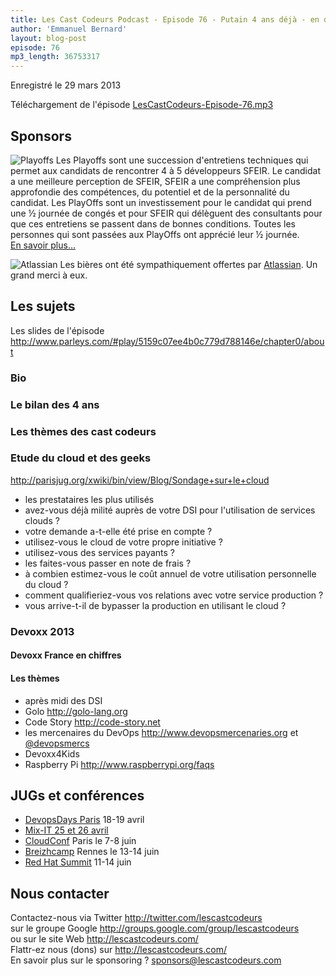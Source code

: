 ```yaml
---
title: Les Cast Codeurs Podcast - Episode 76 - Putain 4 ans déjà - en direct de Devoxx
author: 'Emmanuel Bernard'
layout: blog-post
episode: 76
mp3_length: 36753317
---
```

Enregistré le 29 mars 2013

Téléchargement de l'épisode [LesCastCodeurs-Episode-76.mp3](http://traffic.libsyn.com/lescastcodeurs/LesCastCodeurs-Episode-76.mp3)

## Sponsors

<p class="sponsor">
<img src="/images/promo/sponsors/sfeir-playoffs-200px.png" alt="Playoffs" />
Les Playoffs sont une succession d'entretiens techniques qui permet aux
candidats de rencontrer 4 à 5 développeurs SFEIR. Le candidat a une meilleure
perception de SFEIR, SFEIR a une compréhension plus approfondie des compétences,
du potentiel et de la personnalité du candidat. Les PlayOffs sont un
investissement pour le candidat qui prend une ½ journée de congés et pour SFEIR
qui délèguent des consultants pour que ces entretiens se passent dans de bonnes
conditions. Toutes les personnes qui sont passées aux PlayOffs ont apprécié leur
½ journée.
<br/>
<a href="http://blog.sfeir.com/2013/02/le-vendredi-apres-midi-jai-playoffs.html">En savoir plus...</a>
</p>

<p class="sponsor">
<img src="/images/promo/sponsors/atlassian-200px.png" alt="Atlassian" />
Les bières ont été sympathiquement offertes par <a href="http://atlassian.fr">Atlassian</a>.
Un grand merci à eux.
</p>

## Les sujets

Les slides de l'épisode <http://www.parleys.com/#play/5159c07ee4b0c779d788146e/chapter0/about>  

### Bio

### Le bilan des 4 ans

### Les thèmes des cast codeurs

### Etude du cloud et des geeks

<http://parisjug.org/xwiki/bin/view/Blog/Sondage+sur+le+cloud>  

- les prestataires les plus utilisés
- avez-vous déjà milité auprès de votre DSI pour l'utilisation de services clouds ?
- votre demande a-t-elle été prise en compte ?
- utilisez-vous le cloud de votre propre initiative ?
- utilisez-vous des services payants ?
- les faites-vous passer en note de frais ?
- à combien estimez-vous le coût annuel de votre utilisation personnelle du cloud ?
- comment qualifieriez-vous vos relations avec votre service production ?
- vous arrive-t-il de bypasser la production en utilisant le cloud ?

### Devoxx 2013

#### Devoxx France en chiffres

#### Les thèmes

- après midi des DSI
- Golo <http://golo-lang.org>  
- Code Story <http://code-story.net>  
- les mercenaires du DevOps <http://www.devopsmercenaries.org> et [@devopsmercs](http://twitter.com/devopsmercs)
- Devoxx4Kids
- Raspberry Pi <http://www.raspberrypi.org/faqs>

## JUGs et conférences

- [DevopsDays Paris](http://devopsdays.org/events/2013-paris/) 18-19 avril
- [Mix-IT 25 et 26 avril](http://www.mix-it.fr/article/31/breaking-news-mix-it-2013-aura-lieu-les-25-et-26)  
- [CloudConf](http://www.cloudconf.eu) Paris le 7-8 juin
- [Breizhcamp](http://www.breizhcamp.org) Rennes le 13-14 juin
- [Red Hat Summit](http://www.redhat.com/summit/) 11-14 juin

## Nous contacter

Contactez-nous via Twitter <http://twitter.com/lescastcodeurs>  
sur le groupe Google <http://groups.google.com/group/lescastcodeurs>  
ou sur le site Web <http://lescastcodeurs.com/>  
Flattr-ez nous (dons) sur <http://lescastcodeurs.com/>  
En savoir plus sur le sponsoring ? [sponsors@lescastcodeurs.com](mailto:sponsors@lescastcodeurs.com)
